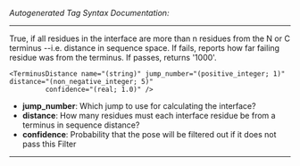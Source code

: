 _Autogenerated Tag Syntax Documentation:_

---
True, if all residues in the interface are more than n residues from the N or C terminus --i.e. distance in sequence space. If fails, reports how far failing residue was from the terminus. If passes, returns '1000'.

```
<TerminusDistance name="(string)" jump_number="(positive_integer; 1)" distance="(non_negative_integer; 5)"
         confidence="(real; 1.0)" />
```

-   **jump_number**: Which jump to use for calculating the interface?
-   **distance**: How many residues must each interface residue be from a terminus in sequence distance?
-   **confidence**: Probability that the pose will be filtered out if it does not pass this Filter

---
